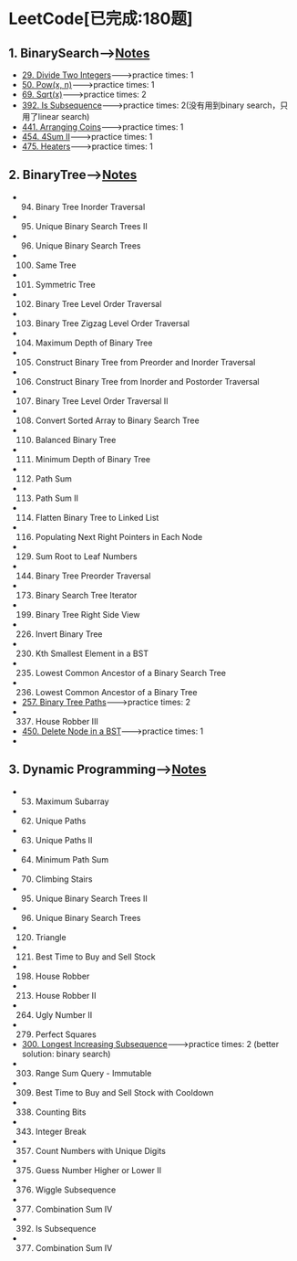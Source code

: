 # LeetCode[已完成:180题]　          
      
## 1. BinarySearch-->[Notes](https://github.com/benny201/LeetCode-Notes-and-Codes/tree/master/BinarySearch "Notes")     

* [29. Divide Two Integers](https://github.com/benny201/LeetCode-Notes-and-Codes/tree/master/BinarySearch/29.Divide%20Two%20Integers "29. Divide Two Integers")--->practice times: 1
* [50. Pow(x, n)](https://github.com/benny201/LeetCode-Notes-and-Codes/tree/master/BinarySearch/50.%20Pow(x%2C%20n) "50. Pow(x, n)")--->practice times: 1
* [69. Sqrt(x)](https://github.com/benny201/LeetCode-Notes-and-Codes/tree/master/BinarySearch/69.%20Sqrt(x) "69. Sqrt(x)")--->practice times: 2
* [392. Is Subsequence](https://github.com/benny201/LeetCode-Notes-and-Codes/tree/master/BinarySearch/392.%20Is%20Subsequence "392. Is Subsequence")--->practice times: 2(没有用到binary search，只用了linear search)
* [441. Arranging Coins](https://github.com/benny201/LeetCode-Notes-and-Codes/tree/master/BinarySearch/441.%20Arranging%20Coins "441. Arranging Coins")--->practice times: 1
* [454. 4Sum II](https://github.com/benny201/LeetCode-Notes-and-Codes/tree/master/BinarySearch/454.%204Sum%20II "454. 4Sum II")--->practice times: 1
* [475. Heaters](https://github.com/benny201/LeetCode-Notes-and-Codes/tree/master/BinarySearch/475.%20Heaters "475. Heaters")--->practice times: 1

## 2. BinaryTree-->[Notes](https://github.com/benny201/LeetCode-Notes-and-Codes/tree/master/BinaryTree%26BST "Notes")  
* 94. Binary Tree Inorder Traversal
* 95. Unique Binary Search Trees II
* 96. Unique Binary Search Trees
* 100. Same Tree
* 101. Symmetric Tree
* 102. Binary Tree Level Order Traversal
* 103. Binary Tree Zigzag Level Order Traversal
* 104. Maximum Depth of Binary Tree
* 105. Construct Binary Tree from Preorder and Inorder Traversal
* 106. Construct Binary Tree from Inorder and Postorder Traversal
* 107. Binary Tree Level Order Traversal II
* 108. Convert Sorted Array to Binary Search Tree
* 110. Balanced Binary Tree
* 111. Minimum Depth of Binary Tree
* 112. Path Sum
* 113. Path Sum II
* 114. Flatten Binary Tree to Linked List
* 116. Populating Next Right Pointers in Each Node
* 129. Sum Root to Leaf Numbers
* 144. Binary Tree Preorder Traversal
* 173. Binary Search Tree Iterator
* 199. Binary Tree Right Side View
* 226. Invert Binary Tree
* 230. Kth Smallest Element in a BST
* 235. Lowest Common Ancestor of a Binary Search Tree
* 236. Lowest Common Ancestor of a Binary Tree
* [257. Binary Tree Paths](https://github.com/benny201/LeetCode-Notes-and-Codes/tree/master/BinaryTree&BST/257.%20Binary%20Tree%20Paths "29. Divide Two Integers")--->practice times: 2
* 337. House Robber III
* [450. Delete Node in a BST](https://github.com/benny201/LeetCode-Notes-and-Codes/tree/master/BinaryTree%26BST/450.%20Delete%20Node%20in%20a%20BST "450. Delete Node in a BST")--->practice times: 1
* 

## 3. Dynamic Programming-->[Notes](https://github.com/benny201/LeetCode-Notes-and-Codes/tree/master/Dynamic%20Programming "Notes")
* 53. Maximum Subarray
* 62. Unique Paths
* 63. Unique Paths II
* 64. Minimum Path Sum
* 70. Climbing Stairs
* 95. Unique Binary Search Trees II
* 96. Unique Binary Search Trees
* 120. Triangle
* 121. Best Time to Buy and Sell Stock
* 198. House Robber
* 213. House Robber II
* 264. Ugly Number II
* 279. Perfect Squares
* [300. Longest Increasing Subsequence](https://github.com/benny201/LeetCode-Notes-and-Codes/tree/master/Dynamic%20Programming/300.%20Longest%20Increasing%20Subsequence "300. Longest Increasing Subsequence")--->practice times: 2 (better solution: binary search)
* 303. Range Sum Query - Immutable
* 309. Best Time to Buy and Sell Stock with Cooldown
* 338. Counting Bits
* 343. Integer Break
* 357. Count Numbers with Unique Digits
* 375. Guess Number Higher or Lower II
* 376. Wiggle Subsequence
* 377. Combination Sum IV
* 392. Is Subsequence
* 377. Combination Sum IV
